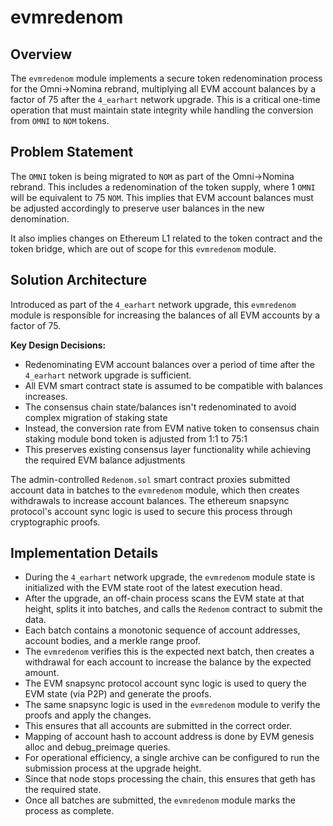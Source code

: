 # evmredenom

## Overview

The `evmredenom` module implements a secure token redenomination process for the Omni->Nomina rebrand, multiplying all EVM account balances by a factor of 75 after the `4_earhart` network upgrade. This is a critical one-time operation that must maintain state integrity while handling the conversion from `OMNI` to `NOM` tokens.

## Problem Statement

The `OMNI` token is being migrated to `NOM` as part of the Omni->Nomina rebrand.
This includes a redenomination of the token supply, where 1 `OMNI` will be equivalent to 75 `NOM`.
This implies that EVM account balances must be adjusted accordingly to preserve user balances in the new denomination.

It also implies changes on Ethereum L1 related to the token contract and the token bridge, which are out of scope
for this `evmredenom` module.

## Solution Architecture

Introduced as part of the `4_earhart` network upgrade, this `evmredenom` module
is responsible for increasing the balances of all EVM accounts by a factor of 75.

**Key Design Decisions:**
- Redenominating EVM account balances over a period of time after the `4_earhart` network upgrade is sufficient.
- All EVM smart contract state is assumed to be compatible with balances increases.
- The consensus chain state/balances isn't redenominated to avoid complex migration of staking state
- Instead, the conversion rate from EVM native token to consensus chain staking module bond token is adjusted from 1:1 to 75:1
- This preserves existing consensus layer functionality while achieving the required EVM balance adjustments

The admin-controlled `Redenom.sol` smart contract proxies submitted account data in batches
to the `evmredenom` module, which then creates withdrawals to increase account balances.
The ethereum snapsync protocol's account sync logic is used to secure this process through cryptographic proofs.

## Implementation Details

- During the `4_earhart` network upgrade, the `evmredenom` module state is initialized with the EVM state root of the latest execution head.
- After the upgrade, an off-chain process scans the EVM state at that height, splits it into batches, and calls the `Redenom` contract to submit the data.
- Each batch contains a monotonic sequence of account addresses, account bodies, and a merkle range proof.
- The `evmredenom` verifies this is the expected next batch, then creates a withdrawal for each account
  to increase the balance by the expected amount.
- The EVM snapsync protocol account sync logic is used to query the EVM state (via P2P) and generate the proofs.
- The same snapsync logic is used in the `evmredenom` module to verify the proofs and apply the changes.
- This ensures that all accounts are submitted in the correct order.
- Mapping of account hash to account address is done by EVM genesis alloc and debug_preimage queries.
- For operational efficiency, a single archive can be configured to run the submission process at the upgrade height.
- Since that node stops processing the chain, this ensures that geth has the required state.
- Once all batches are submitted, the `evmredenom` module marks the process as complete.
